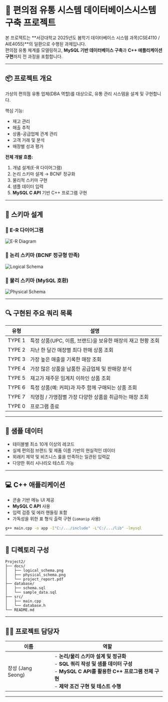 
# 🧾 편의점 유통 시스템 데이터베이스시스템 구축 프로젝트

본 프로젝트는 **서강대학교 2025년도 봄학기 데이터베이스 시스템 과목(CSE4110 / AIE4055)**의 일환으로 수행된 과제입니다.  
편의점 유통 체계를 모델링하고, **MySQL 기반 데이터베이스 구축**과 **C++ 애플리케이션 구현**까지 전 과정을 포함합니다.

---

## 📦 프로젝트 개요

가상의 편의점 유통 업체(DBA 역할)를 대상으로, 유통 관리 시스템을 설계 및 구현합니다.  

핵심 기능:
- 재고 관리
- 매출 추적
- 상품-공급업체 관계 관리
- 고객 거래 및 분석
- 매장별 성과 평가

**전체 개발 흐름:**
1. 개념 설계(E-R 다이어그램)
2. 논리 스키마 설계 → BCNF 정규화
3. 물리적 스키마 구현
4. 샘플 데이터 입력
5. **MySQL C API** 기반 C++ 프로그램 구현

---

## 📐 스키마 설계

### 🧩 E-R 다이어그램

![E-R Diagram](https://github.com/user-attachments/assets/2c69392d-206d-4b61-908a-6c7ba92db2ba)

### 🔗 논리 스키마 (BCNF 정규형 만족)

![Logical Schema](https://github.com/user-attachments/assets/b7c90660-8ec3-440d-b9e8-b453ceb14247)

### 💾 물리 스키마 (MySQL 호환)

![Physical Schema](https://github.com/user-attachments/assets/b8befb94-97aa-4a3e-ac65-b4cf1a3a25f9)

---

## 🔍 구현된 주요 쿼리 목록

| 유형 | 설명 |
|------|------|
| TYPE 1 | 특정 상품(UPC, 이름, 브랜드)을 보유한 매장의 재고 현황 조회 |
| TYPE 2 | 지난 한 달간 매장별 최다 판매 상품 조회 |
| TYPE 3 | 가장 높은 매출을 기록한 매장 조회 |
| TYPE 4 | 가장 많은 상품을 납품한 공급업체 및 판매량 분석 |
| TYPE 5 | 재고가 재주문 임계치 이하인 상품 조회 |
| TYPE 6 | 특정 상품(예: 커피)과 자주 함께 구매되는 상품 조회 |
| TYPE 7 | 직영점 / 가맹점별 가장 다양한 상품을 취급하는 매장 조회 |
| TYPE 0 | 프로그램 종료 |

---

## 🧪 샘플 데이터

- 테이블별 최소 10개 이상의 레코드
- 실제 편의점 브랜드 및 제품 이름 기반의 현실적인 데이터
- 외래키 제약 및 비즈니스 룰을 만족하는 일관된 입력값
- 다양한 쿼리 시나리오 테스트 가능

---

## 💻 C++ 애플리케이션

- 콘솔 기반 메뉴 UI 제공
- **MySQL C API** 사용
- 입력 검증 및 에러 핸들링 포함
- 가독성을 위한 표 형식 출력 구현 (`iomanip` 사용)

```bash
g++ main.cpp -o app -I"C:/.../include" -L"C:/.../lib" -lmysql
````

---

## 📁 디렉토리 구성

```
Project2/
├── docs/
│   ├── logical_schema.png
│   ├── physical_schema.png
│   └── project_report.pdf
├── database/
│   ├── schema.sql
│   └── sample_data.sql
├── src/
│   ├── main.cpp
│   └── database.h
└── README.md
```

---

## 🧑‍💻 프로젝트 담당자

| 이름             | 역할                                                                                                                          |
| -------------- | --------------------------------------------------------------------------------------------------------------------------- |
| 장성 (Jang Seong) | - **논리/물리 스키마 설계 및 정규화**<br>- **SQL 쿼리 작성 및 샘플 데이터 구성**<br>- **MySQL C API를 활용한 C++ 프로그램 전체 구현**<br>- **제약 조건 구현 및 테스트 수행** |

---

